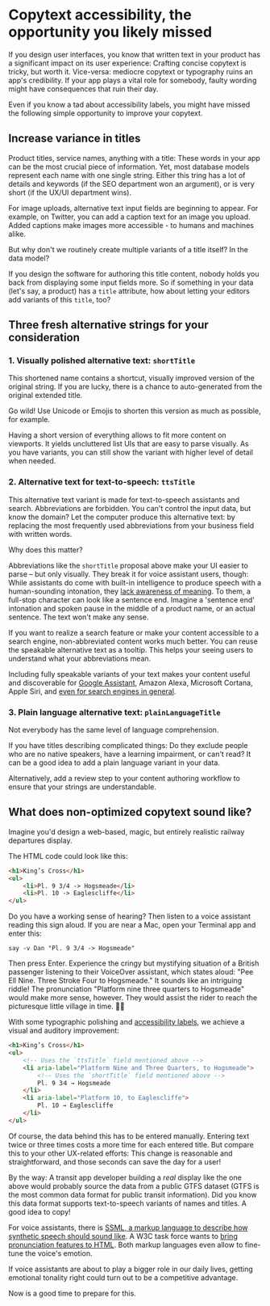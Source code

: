 # Copytext accessibility, the opportunity you likely missed

If you design user interfaces, you know that written text in your product has a significant impact on its user experience: Crafting concise copytext is tricky, but worth it. Vice-versa: mediocre copytext or typography ruins an app's credibility. If your app plays a vital role for somebody, faulty wording might have consequences that ruin their day.

Even if you know a tad about accessibility labels, you might have missed the following simple opportunity to improve your copytext.

## Increase variance in titles

Product titles, service names, anything with a title: These words in your app can be the most crucial piece of information. Yet, most database models represent each name with one single string. Either this tring has a lot of details and keywords (if the SEO department won an argument), or is very short (if the UX/UI department wins).

For image uploads, alternative text input fields are beginning to appear. For example, on Twitter, you can add a caption text for an image you upload. Added captions make images more accessible - to humans and machines alike.

But why don't we routinely create multiple variants of a title itself? In the data model?

If you design the software for authoring this title content, nobody holds you back from displaying some input fields more. So if something in your data (let's say, a product) has a `title` attribute, how about letting your editors add variants of this `title`, too?

## Three fresh alternative strings for your consideration

### 1. Visually polished alternative text: `shortTitle`

This shortened name contains a shortcut, visually improved version of the original string. If you are lucky, there is a chance to auto-generated from the original extended title.

Go wild! Use Unicode or Emojis to shorten this version as much as possible, for example.

Having a short version of everything allows to fit more content on viewports. It yields uncluttered list UIs that are easy to parse visually. As you have variants, you can still show the variant with higher level of detail when needed.

### 2. Alternative text for text-to-speech: `ttsTitle`

This alternative text variant is made for text-to-speech assistants and search. Abbreviations are forbidden. You can't control the input data, but know the domain? Let the computer produce this alternative text: by replacing the most frequently used abbreviations from your business field with written words.

Why does this matter?

Abbreviations like the `shortTitle` proposal above make your UI easier to parse – but only visually. They break it for voice assistant users, though: While assistants do come with built-in intelligence to produce speech with a human-sounding intonation, they [lack awareness of meaning](https://accessibility.blog.gov.uk/2017/02/08/advice-for-creating-content-that-works-well-with-screen-readers/). To them, a full-stop character can look like a sentence end. Imagine a 'sentence end' intonation and spoken pause in the middle of a product name, or an actual sentence. The text won't make any sense.

If you want to realize a search feature or make your content accessible to a search engine, non-abbreviated content works much better. You can reuse the speakable alternative text as a tooltip. This helps your seeing users to understand what your abbreviations mean.

Including fully speakable variants of your text makes your content useful and discoverable for [Google Assistant](https://developers.google.com/search/docs/data-types/speakable), Amazon Alexa, Microsoft Cortana, Apple Siri, and [even for search engines in general](https://www.thedrum.com/news/2019/03/05/voice-search-optimisation-alexa-siri-and-cortana).

### 3. Plain language alternative text: `plainLanguageTitle`

Not everybody has the same level of language comprehension.

If you have titles describing complicated things: Do they exclude people who are no native speakers, have a learning impairment, or can't read? It can be a good idea to add a plain language variant in your data.

Alternatively, add a review step to your content authoring workflow to ensure that your strings are understandable.

## What does non-optimized copytext sound like?

Imagine you'd design a web-based, magic, but entirely realistic railway departures display.

The HTML code could look like this:

```html
<h1>King’s Cross</h1>
<ul>
    <li>Pl. 9 3/4 -> Hogsmeade</li>
    <li>Pl. 10 -> Eaglescliffe</li>
</ul>
```

Do you have a working sense of hearing? Then listen to a voice assistant reading this sign aloud. If you are near a Mac, open your Terminal app and enter this:

`say -v Dan "Pl. 9 3/4 -> Hogsmeade"`

Then press Enter. Experience the cringy but mystifying situation of a British passenger listening to their VoiceOver assistant, which states aloud: "Pee Ell Nine. Three Stroke Four to Hogsmeade." It sounds like an intriguing riddle! The pronunciation "Platform nine three quarters to Hogsmeade" would make more sense, however. They would assist the rider to reach the picturesque little village in time. 🧙‍♀️

With some typographic polishing and [accessibility labels](https://developer.mozilla.org/en-US/docs/Web/Accessibility/ARIA/ARIA_Techniques/Using_the_aria-label_attribute), we achieve a visual and auditory improvement:

```html
<h1>King’s Cross</h1>
<ul>
    <!-- Uses the `ttsTitle` field mentioned above -->
    <li aria-label="Platform Nine and Three Quarters, to Hogsmeade">
        <!-- Uses the `shortTitle` field mentioned above -->
        Pl. 9 3⁄4 → Hogsmeade
    </li>
    <li aria-label="Platform 10, to Eaglescliffe">
        Pl. 10 → Eaglescliffe
    </li>
</ul>
```

Of course, the data behind this has to be entered manually. Entering text twice or three times costs a more time for each entered title. But compare this to your other UX-related efforts: This change is reasonable and straightforward, and those seconds can save the day for a user!

By the way: A transit app developer building a *real* display like the one above would probably source the data from a public GTFS dataset (GTFS is the most common data format for public transit information). Did you know this data format supports text-to-speech variants of names and titles. A good idea to copy!

For voice assistants, there is [SSML, a markup language to describe how synthetic speech should sound like](https://developer.amazon.com/en-US/docs/alexa/custom-skills/speech-synthesis-markup-language-ssml-reference.html). A W3C task force wants to [bring pronunciation features to HTML](https://github.com/w3c/pronunciation/wiki). Both markup languages even allow to fine-tune the voice's emotion.

If voice assistants are about to play a bigger role in our daily lives, getting emotional tonality right could turn out to be a competitive advantage.

Now is a good time to prepare for this.
